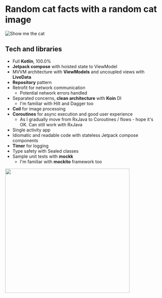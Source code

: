 # Random cat facts with a random cat image

![Show me the cat](https://octo-b2330.web.app/other/show-me-the-cat-banner.png)

## Tech and libraries
* Full **Kotlin**, 100.0%
* **Jetpack compose** with hoisted state to ViewModel
* MVVM architecture with **ViewModels** and uncoupled views with **LiveData**
* **Repository** pattern
* Retrofit for network communication
  * Potential network errors handled
* Separated concerns, **clean architecture** with **Koin** DI
  * I'm familiar with Hilt and Dagger too
* **Coil** for image processing
* **Coroutines** for async execution and good user experience
  * As I gradually move from RxJava to Coroutines / flows - hope it's OK. Can still work with RxJava
* Single activity app
* Idiomatic and readable code with stateless Jetpack compose components
* **Timer** for logging
* Type safety with Sealed classes
* Sample unit tests with **mockk**
  * I'm familiar with **mockito** framework too

<img src="https://octo-b2330.web.app/other/show-me-the-cat.jpeg" width="400" />